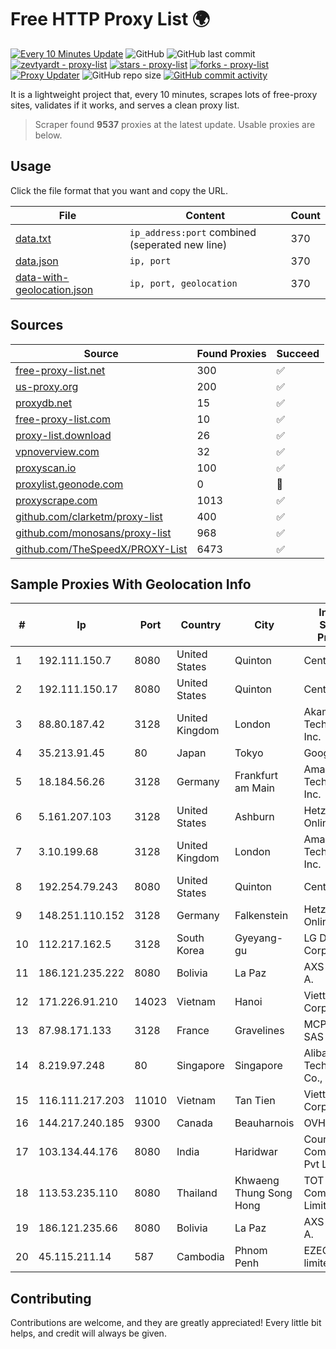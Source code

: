 
# Free HTTP Proxy List 🌍

[![Every 10 Minutes Update](https://github.com/mertguvencli/http-proxy-list/actions/workflows/main.yml/badge.svg?branch=main)](https://github.com/mertguvencli/http-proxy-list/actions/workflows/main.yml)
![GitHub](https://img.shields.io/github/license/mertguvencli/http-proxy-list)
![GitHub last commit](https://img.shields.io/github/last-commit/mertguvencli/http-proxy-list)
[![zevtyardt - proxy-list](https://img.shields.io/static/v1?label=zevtyardt&message=proxy-list&color=blue&logo=github)](https://github.com/zevtyardt/proxy-list "Go to GitHub repo")
[![stars - proxy-list](https://img.shields.io/github/stars/zevtyardt/proxy-list?style=social)](https://github.com/zevtyardt/proxy-list)
[![forks - proxy-list](https://img.shields.io/github/forks/zevtyardt/proxy-list?style=social)](https://github.com/zevtyardt/proxy-list)
[![Proxy Updater](https://github.com/zevtyardt/proxy-list/workflows/Proxy%20Updater/badge.svg)](https://github.com/zevtyardt/proxy-list/actions?query=workflow:"Proxy+Updater")
![GitHub repo size](https://img.shields.io/github/repo-size/zevtyardt/proxy-list)
[![GitHub commit activity](https://img.shields.io/github/commit-activity/m/zevtyardt/proxy-list?logo=commits)](https://github.com/zevtyardt/proxy-list/commits/main)

It is a lightweight project that, every 10 minutes, scrapes lots of free-proxy sites, validates if it works, and serves a clean proxy list.

> Scraper found **9537** proxies at the latest update. Usable proxies are below.

## Usage

Click the file format that you want and copy the URL.

|File|Content|Count|
|----|-------|-----|
|[data.txt](https://raw.githubusercontent.com/mertguvencli/http-proxy-list/main/proxy-list/data.txt)|`ip_address:port` combined (seperated new line)|370|
|[data.json](https://raw.githubusercontent.com/mertguvencli/http-proxy-list/main/proxy-list/data.json)|`ip, port`|370|
|[data-with-geolocation.json](https://raw.githubusercontent.com/mertguvencli/http-proxy-list/main/proxy-list/data-with-geolocation.json)|`ip, port, geolocation`|370|

## Sources

|Source|Found Proxies|Succeed|
|------|-------------|-------|
|[free-proxy-list.net](https://free-proxy-list.net)|300|✅|
|[us-proxy.org](https://www.us-proxy.org)|200|✅|
|[proxydb.net](http://proxydb.net)|15|✅|
|[free-proxy-list.com](https://free-proxy-list.com/?page=&port=&type%5B%5D=http&type%5B%5D=https&up_time=0&search=Search)|10|✅|
|[proxy-list.download](https://www.proxy-list.download/HTTP)|26|✅|
|[vpnoverview.com](https://vpnoverview.com/privacy/anonymous-browsing/free-proxy-servers)|32|✅|
|[proxyscan.io](https://www.proxyscan.io)|100|✅|
|[proxylist.geonode.com](https://proxylist.geonode.com/api/proxy-list?limit=300&page=1&sort_by=lastChecked&sort_type=desc&protocols=http,https)|0|🚫|
|[proxyscrape.com](https://api.proxyscrape.com/v2/?request=displayproxies&protocol=http&timeout=10000&country=all&ssl=all&anonymity=all)|1013|✅|
|[github.com/clarketm/proxy-list](https://raw.githubusercontent.com/clarketm/proxy-list/master/proxy-list-raw.txt)|400|✅|
|[github.com/monosans/proxy-list](https://raw.githubusercontent.com/monosans/proxy-list/main/proxies/http.txt)|968|✅|
|[github.com/TheSpeedX/PROXY-List](https://raw.githubusercontent.com/TheSpeedX/PROXY-List/master/http.txt)|6473|✅|


## Sample Proxies With Geolocation Info

|#|Ip|Port|Country|City|Internet Service Provider|
|-|--|----|-------|----|-------------------------|
|1|192.111.150.7|8080|United States|Quinton|Centrilogic|
|2|192.111.150.17|8080|United States|Quinton|Centrilogic|
|3|88.80.187.42|3128|United Kingdom|London|Akamai Technologies, Inc.|
|4|35.213.91.45|80|Japan|Tokyo|Google LLC|
|5|18.184.56.26|3128|Germany|Frankfurt am Main|Amazon Technologies Inc.|
|6|5.161.207.103|3128|United States|Ashburn|Hetzner Online GmbH|
|7|3.10.199.68|3128|United Kingdom|London|Amazon Technologies Inc.|
|8|192.254.79.243|8080|United States|Quinton|Centrilogic|
|9|148.251.110.152|3128|Germany|Falkenstein|Hetzner Online GmbH|
|10|112.217.162.5|3128|South Korea|Gyeyang-gu|LG DACOM Corporation|
|11|186.121.235.222|8080|Bolivia|La Paz|AXS Bolivia S. A.|
|12|171.226.91.210|14023|Vietnam|Hanoi|Viettel Corporation|
|13|87.98.171.133|3128|France|Gravelines|MCPECloud SAS|
|14|8.219.97.248|80|Singapore|Singapore|Alibaba (US) Technology Co., Ltd.|
|15|116.111.217.203|11010|Vietnam|Tan Tien|Viettel Corporation|
|16|144.217.240.185|9300|Canada|Beauharnois|OVH SAS|
|17|103.134.44.176|8080|India|Haridwar|Countrylink Communiction Pvt Ltd|
|18|113.53.235.110|8080|Thailand|Khwaeng Thung Song Hong|TOT Public Company Limited|
|19|186.121.235.66|8080|Bolivia|La Paz|AXS Bolivia S. A.|
|20|45.115.211.14|587|Cambodia|Phnom Penh|EZECOM limited|



## Contributing

Contributions are welcome, and they are greatly appreciated! Every
little bit helps, and credit will always be given.

